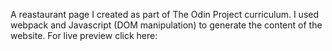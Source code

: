 A reastaurant page I created as part of The Odin Project curriculum. I used webpack and Javascript (DOM manipulation) to generate the content of the website. 
For live preview click here: